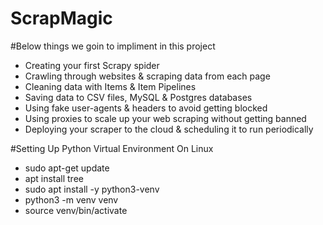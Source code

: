 # ScrapMagic

#Below things we goin to impliment in this project 
* Creating your first Scrapy spider
* Crawling through websites & scraping data from each page
* Cleaning data with Items & Item Pipelines
* Saving data to CSV files, MySQL & Postgres databases
* Using fake user-agents & headers to avoid getting blocked
* Using proxies to scale up your web scraping without getting banned
* Deploying your scraper to the cloud & scheduling it to run periodically


#Setting Up Python Virtual Environment On Linux
* sudo apt-get update
* apt install tree
* sudo apt install -y python3-venv
* python3 -m venv venv
* source venv/bin/activate